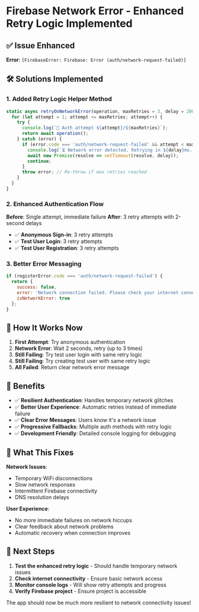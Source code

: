 # Firebase Network Error - Enhanced Retry Logic Implemented

## ✅ Issue Enhanced

**Error**: `[FirebaseError: Firebase: Error (auth/network-request-failed)]`

## 🛠️ Solutions Implemented

### 1. Added Retry Logic Helper Method

```javascript
static async retryOnNetworkError(operation, maxRetries = 3, delay = 2000) {
  for (let attempt = 1; attempt <= maxRetries; attempt++) {
    try {
      console.log(`🔄 Auth attempt ${attempt}/${maxRetries}`);
      return await operation();
    } catch (error) {
      if (error.code === 'auth/network-request-failed' && attempt < maxRetries) {
        console.log(`⏳ Network error detected. Retrying in ${delay}ms...`);
        await new Promise(resolve => setTimeout(resolve, delay));
        continue;
      }
      throw error; // Re-throw if max retries reached
    }
  }
}
```

### 2. Enhanced Authentication Flow

**Before**: Single attempt, immediate failure
**After**: 3 retry attempts with 2-second delays

- ✅ **Anonymous Sign-in**: 3 retry attempts
- ✅ **Test User Login**: 3 retry attempts  
- ✅ **Test User Registration**: 3 retry attempts

### 3. Better Error Messaging

```javascript
if (registerError.code === 'auth/network-request-failed') {
  return { 
    success: false, 
    error: 'Network connection failed. Please check your internet connection and try again.',
    isNetworkError: true
  };
}
```

## 🎯 How It Works Now

1. **First Attempt**: Try anonymous authentication
2. **Network Error**: Wait 2 seconds, retry (up to 3 times)
3. **Still Failing**: Try test user login with same retry logic
4. **Still Failing**: Try creating test user with same retry logic
5. **All Failed**: Return clear network error message

## 🚀 Benefits

- ✅ **Resilient Authentication**: Handles temporary network glitches
- ✅ **Better User Experience**: Automatic retries instead of immediate failure
- ✅ **Clear Error Messages**: Users know it's a network issue
- ✅ **Progressive Fallbacks**: Multiple auth methods with retry logic
- ✅ **Development Friendly**: Detailed console logging for debugging

## 🔧 What This Fixes

**Network Issues**: 
- Temporary WiFi disconnections
- Slow network responses  
- Intermittent Firebase connectivity
- DNS resolution delays

**User Experience**:
- No more immediate failures on network hiccups
- Clear feedback about network problems
- Automatic recovery when connection improves

## 📱 Next Steps

1. **Test the enhanced retry logic** - Should handle temporary network issues
2. **Check internet connectivity** - Ensure basic network access
3. **Monitor console logs** - Will show retry attempts and progress
4. **Verify Firebase project** - Ensure project is accessible

The app should now be much more resilient to network connectivity issues!
